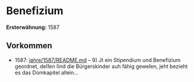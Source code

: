 # Benefizium

**Ersterwähnung:** 1587

## Vorkommen
- 1587: [jahre/1587/README.md](../jahre/1587/README.md) – 9) Jt ein Stipendium und Benefizium geordnet, deſſen
ſind die Bürgerskinder auh fähig geweſen, jeht bezieht es
das Domkapitel allein...
